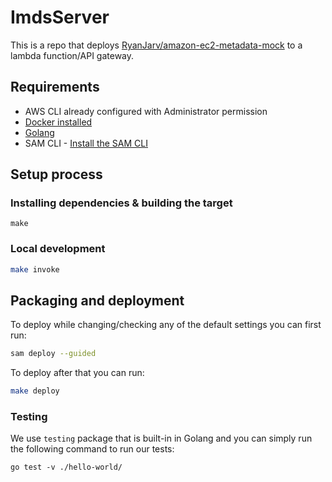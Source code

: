 # ImdsServer

This is a repo that deploys [RyanJarv/amazon-ec2-metadata-mock](https://github.com/RyanJarv/amazon-ec2-metadata-mock) to a lambda function/API gateway.

## Requirements

* AWS CLI already configured with Administrator permission
* [Docker installed](https://www.docker.com/community-edition)
* [Golang](https://golang.org)
* SAM CLI - [Install the SAM CLI](https://docs.aws.amazon.com/serverless-application-model/latest/developerguide/serverless-sam-cli-install.html)

## Setup process

### Installing dependencies & building the target 

```shell
make
```

### Local development


```bash
make invoke
```

## Packaging and deployment

To deploy while changing/checking any of the default settings you can first run:

```bash
sam deploy --guided
```

To deploy after that you can run:

```bash
make deploy
```

### Testing

We use `testing` package that is built-in in Golang and you can simply run the following command to run our tests:

```shell
go test -v ./hello-world/
```
